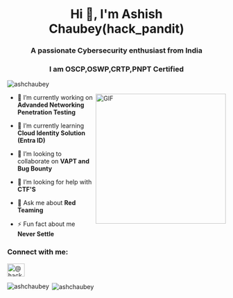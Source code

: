 <h1 align="center">Hi 👋, I'm Ashish Chaubey(hack_pandit)</h1>
<h3 align="center">A passionate Cybersecurity enthusiast from India</h3>
<h3 align="center">I am OSCP,OSWP,CRTP,PNPT Certified</h3>

<p align="left"> <img src="https://komarev.com/ghpvc/?username=ashchaubey&label=Profile%20views&color=0e75b6&style=flat" alt="ashchaubey" /> </p>
<img align="right" alt="GIF" height="300px" width="300px" src="https://media.tenor.com/images/3c1e99287e04732354ce044e02a26e57/tenor.gif" />

- 🔭 I’m currently working on **Advanded Networking Penetration Testing**

- 🌱 I’m currently learning **Cloud Identity Solution (Entra ID)**

- 👯 I’m looking to collaborate on **VAPT and Bug Bounty**

- 🤝 I’m looking for help with **CTF'S**

- 💬 Ask me about **Red Teaming**

- ⚡ Fun fact about me **Never Settle**

<h3 align="left">Connect with me:</h3>
<p align="left">
<a href="https://twitter.com/@hack_pandit" target="blank"><img align="center" src="https://cdn.jsdelivr.net/npm/simple-icons@3.0.1/icons/twitter.svg" alt="@hack_pandit" height="30" width="40" /></a>
</p>



<p><img align="left" src="https://github-readme-stats.vercel.app/api/top-langs?username=ashchaubey&show_icons=true&locale=en&layout=compact" alt="ashchaubey" /></p>

<p>&nbsp;<img align="center" src="https://github-readme-stats.vercel.app/api?username=ashchaubey&show_icons=true&locale=en" alt="ashchaubey" /></p>







